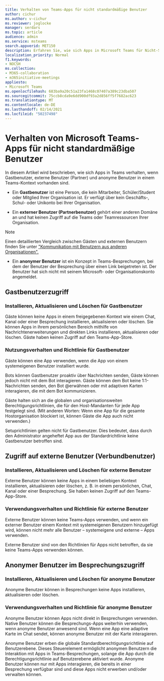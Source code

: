 ```yaml
---
title: Verhalten von Teams-Apps für nicht standardmäßige Benutzer
author: cichur
ms.author: v-cichur
ms.reviewer: joglocke
manager: serdars
ms.topic: article
audience: admin
ms.service: msteams
search.appverid: MET150
description: Erfahren Sie, wie sich Apps in Microsoft Teams für Nicht-Standardbenutzer verhalten.
localization_priority: Normal
f1.keywords:
- NOCSH
ms.collection:
- M365-collaboration
- m365initiative-meetings
appliesto:
- Microsoft Teams
ms.openlocfilehash: 683ba9a20c51a23fa1468c07407a389c23dba507
ms.sourcegitcommit: 75ccb8cda9e6dd900df93a2d856ff5f7682ac623
ms.translationtype: MT
ms.contentlocale: de-DE
ms.lasthandoff: 02/14/2021
ms.locfileid: "50237498"
---
```

# <a name="microsoft-teams-apps-behavior-for-non-standard-users"></a>Verhalten von Microsoft Teams-Apps für nicht standardmäßige Benutzer

In diesem Artikel wird beschrieben, wie sich Apps in Teams verhalten, wenn Gastbenutzer, externe Benutzer (Partner) und anonyme Benutzer in einem Teams-Kontext vorhanden sind.

- Ein **Gastbenutzer** ist eine Person, die kein Mitarbeiter, Schüler/Student oder Mitglied Ihrer Organisation ist. Er verfügt über kein Geschäfts-, Schul- oder Unikonto bei Ihrer Organisation.

- Ein **externer Benutzer (Partnerbenutzer)** gehört einer anderen Domäne an und hat keinen Zugriff auf die Teams oder Teamressourcen Ihrer Organisation.

>[!Note]
> Einen detaillierten Vergleich zwischen Gästen und externen Benutzern finden Sie unter ["Kommunikation mit Benutzern aus anderen Organisationen".](https://docs.microsoft.com/microsoftteams/communicate-with-users-from-other-organizations)

- Ein **anonymer Benutzer** ist ein Konzept in Teams-Besprechungen, bei dem der Benutzer der Besprechung über einen Link beigetreten ist. Der Benutzer hat sich nicht mit seinem Microsoft- oder Organisationskonto angemeldet.

## <a name="guest-user-access"></a>Gastbenutzerzugriff

### <a name="install-update-and-delete-for-guest-users"></a>Installieren, Aktualisieren und Löschen für Gastbenutzer

Gäste können keine Apps in einem freigegebenen Kontext wie einem Chat, Kanal oder einer Besprechung installieren, aktualisieren oder löschen. Sie können Apps in ihrem persönlichen Bereich mithilfe von Nachrichtenerweiterungen und direkten Links installieren, aktualisieren oder löschen. Gäste haben keinen Zugriff auf den Teams-App-Store.

### <a name="usage-behavior-and-policy-for-guest-users"></a>Nutzungsverhalten und Richtlinie für Gastbenutzer

Gäste können eine App verwenden, wenn die App von einem systemeigenen Benutzer installiert wurde.

Bots können Gastbenutzer proaktiv über Nachrichten senden, Gäste können jedoch nicht mit dem Bot interagieren. Gäste können dem Bot keine 1:1-Nachrichten senden, den Bot @erwähnen oder mit adaptiven Karten interagieren, die mit dem Bot kommunizieren.

Gäste halten sich an die globalen und organisationsweiten Berechtigungsrichtlinien, die für den Host-Mandanten für jede App festgelegt sind. (Mit anderen Worten: Wenn eine App für die gesamte Hostorganisation blockiert ist, können Gäste die App auch nicht verwenden.)

Setuprichtlinien gelten nicht für Gastbenutzer. Dies bedeutet, dass durch den Administrator angeheftet App aus der Standardrichtlinie keine Gastbenutzer betroffen sind.

## <a name="external-federated-user-access"></a>Zugriff auf externe Benutzer (Verbundbenutzer)

### <a name="install-update-and-delete-for-external-users"></a>Installieren, Aktualisieren und Löschen für externe Benutzer

Externe Benutzer können keine Apps in einem beliebigen Kontext installieren, aktualisieren oder löschen, z. B. in einem persönlichen, Chat, Kanal oder einer Besprechung. Sie haben keinen Zugriff auf den Teams-App-Store.

### <a name="usage-behavior-and-policy-for-external-users"></a>Verwendungsverhalten und Richtlinie für externe Benutzer

Externe Benutzer können keine Teams-Apps verwenden, und wenn ein externer Benutzer einem Kontext mit systemeigenen Benutzern hinzugefügt wird, können nicht mehr alle Benutzer – systemeigene und externe – Apps verwenden.

Externe Benutzer sind von den Richtlinien für Apps nicht betroffen, da sie keine Teams-Apps verwenden können.

## <a name="anonymous-user-in-meetings-access"></a>Anonymer Benutzer im Besprechungszugriff

### <a name="install-update-and-delete-for-anonymous-users"></a>Installieren, Aktualisieren und Löschen für anonyme Benutzer

Anonyme Benutzer können in Besprechungen keine Apps installieren, aktualisieren oder löschen.

### <a name="usage-behavior-and-policy-for-anonymous-users"></a>Verwendungsverhalten und Richtlinie für anonyme Benutzer

Anonyme Benutzer können Apps nicht direkt in Besprechungen verwenden. Native Benutzer können die Besprechungs-Apps weiterhin verwenden, wenn anonyme Benutzer anwesend sind. Wenn eine App eine adaptive Karte im Chat sendet, können anonyme Benutzer mit der Karte interagieren.

Anonyme Benutzer erben die globale Standardberechtigungsrichtlinie auf Benutzerebene. Dieses Steuerelement ermöglicht anonymen Benutzern die Interaktion mit Apps in Teams-Besprechungen, solange die App durch die Berechtigungsrichtlinie auf Benutzerebene aktiviert wurde. Anonyme Benutzer können nur mit Apps interagieren, die bereits in einer Besprechung verfügbar sind und diese Apps nicht erwerben und/oder verwalten können.
